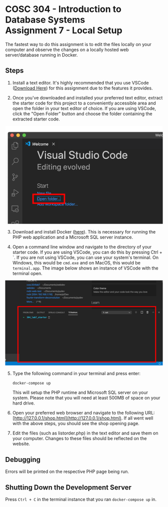 # COSC 304 - Introduction to Database Systems<br>Assignment 7 - Local Setup

The fastest way to do this assignment is to edit the files locally on your computer and observe the changes on a locally hosted web server/database running in Docker.

## Steps

1. Install a text editor. It's highly recommended that you use VSCode ([Download Here](https://code.visualstudio.com/Download)) for this assignment due to the features it provides.

2. Once you've downloaded and installed your preferred text editor, extract the starter code for this project to a conveniently accessible area and open the folder in your text editor of choice. If you are using VSCode, click the "Open Folder" button and choose the folder containing the extracted starter code.

<img src="imgs/open_folder.png">

3. Download and install Docker ([here](https://www.docker.com/products/docker-desktop)). This is necessary for running the PHP web application and a Microsoft SQL server instance.

4. Open a command line window and navigate to the directory of your starter code. If you are using VSCode, you can do this by pressing Ctrl + \`. If you are not using VSCode, you can use your system's terminal. On Windows, this would be `cmd.exe` and on MacOS, this would be `terminal.app`. The image below shows an instance of VSCode with the terminal open.

<img src="imgs/terminal.png">

5. Type the following command in your terminal and press enter:

    ```
    docker-compose up
    ```

    This will setup the PHP runtime and Microsoft SQL server on your system. Please note that you will need at least 500MB of space on your hard drive.

6. Open your preferred web browser and navigate to the following URL: [http://127.0.0.1/shop.html](http://127.0.0.1/shop.html). If all went well with the above steps, you should see the shop opening page.

7. Edit the files (such as listorder.php) in the text editor and save them on your computer. Changes to these files should be reflected on the website.

## Debugging

Errors will be printed on the respective PHP page being run.

## Shutting Down the Development Server

Press `Ctrl + C` in the terminal instance that you ran `docker-compose up` in.
